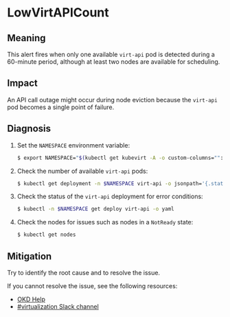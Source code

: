 # LowVirtAPICount

## Meaning

This alert fires when only one available `virt-api` pod is detected during a
60-minute period, although at least two nodes are available for scheduling.

## Impact

An API call outage might occur during node eviction because the `virt-api` pod
becomes a single point of failure.

## Diagnosis

1. Set the `NAMESPACE` environment variable:

   ```bash
   $ export NAMESPACE="$(kubectl get kubevirt -A -o custom-columns="":.metadata.namespace)"
   ```

2. Check the number of available `virt-api` pods:

   ```bash
   $ kubectl get deployment -n $NAMESPACE virt-api -o jsonpath='{.status.readyReplicas}'
   ```

3. Check the status of the `virt-api` deployment for error conditions:

   ```bash
   $ kubectl -n $NAMESPACE get deploy virt-api -o yaml
   ```

4. Check the nodes for issues such as nodes in a `NotReady` state:

   ```bash
   $ kubectl get nodes
   ```

## Mitigation

Try to identify the root cause and to resolve the issue.

<!--DS: If you cannot resolve the issue, log in to the
link:https://access.redhat.com[Customer Portal] and open a support case,
attaching the artifacts gathered during the diagnosis procedure.-->
<!--USstart-->
If you cannot resolve the issue, see the following resources:

- [OKD Help](https://www.okd.io/help/)
- [#virtualization Slack channel](https://kubernetes.slack.com/channels/virtualization)
<!--USend-->

